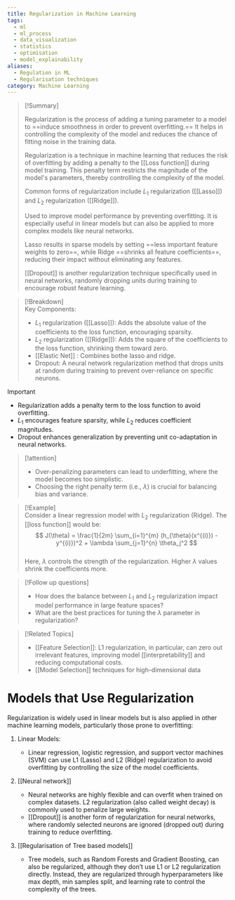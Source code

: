 ```yaml
---
title: Regularization in Machine Learning
tags:
  - ml
  - ml_process
  - data_visualization
  - statistics
  - optimisation
  - model_explainability
aliases:
  - Regulation in ML
  - Regularisation techniques
category: Machine Learning
---
```


>[!Summary]  
>
>Regularization is the process of adding a tuning parameter to a model to ==induce smoothness in order to prevent overfitting.== It helps in controlling the complexity of the model and reduces the chance of fitting noise in the training data.
>
>Regularization is a  technique in machine learning that reduces the risk of overfitting by adding a penalty to the [[Loss function]] during model training. This penalty term restricts the magnitude of the model's parameters, thereby controlling the complexity of the model. 
>
>Common forms of regularization include $L_1$ regularization ([[Lasso]]) and $L_2$ regularization ([[Ridge]]). 
>
>Used to improve model performance by preventing overfitting. It is especially useful in linear models but can also be applied to more complex models like neural networks. 
>
>Lasso results in sparse models by setting ==less important feature weights to zero==, while Ridge ==shrinks all feature coefficients==, reducing their impact without eliminating any features. 
>
>[[Dropout]] is another regularization technique specifically used in neural networks, randomly dropping units during training to encourage robust feature learning.

>[!Breakdown]  
> Key Components:  
> - $L_1$ regularization ([[Lasso]]): Adds the absolute value of the coefficients to the loss function, encouraging sparsity.  
> - $L_2$ regularization ([[Ridge]]): Adds the square of the coefficients to the loss function, shrinking them toward zero.  
> - [[Elastic Net]] : Combines bothe lasso and ridge.
> - Dropout: A neural network regularization method that drops units at random during training to prevent over-reliance on specific neurons.

>[!important]  
> - Regularization adds a penalty term to the loss function to avoid overfitting.  
> - $L_1$ encourages feature sparsity, while $L_2$ reduces coefficient magnitudes.  
> - Dropout enhances generalization by preventing unit co-adaptation in neural networks.

>[!attention]  
> - Over-penalizing parameters can lead to underfitting, where the model becomes too simplistic.  
> - Choosing the right penalty term (i.e., $\lambda$) is crucial for balancing bias and variance.

>[!Example]  
Consider a linear regression model with $L_2$ regularization (Ridge). The [[loss function]] would be:  
$$ J(\theta) = \frac{1}{2m} \sum_{i=1}^{m} (h_{\theta}(x^{(i)}) - y^{(i)})^2 + \lambda \sum_{j=1}^{n} \theta_j^2 $$  
Here, $\lambda$ controls the strength of the regularization. Higher $\lambda$ values shrink the coefficients more.

>[!Follow up questions]  
> - How does the balance between $L_1$ and $L_2$ regularization impact model performance in large feature spaces?  
> - What are the best practices for tuning the $\lambda$ parameter in regularization?

>[!Related Topics]  
> - [[Feature Selection]]: L1 regularization, in particular, can zero out irrelevant features, improving model [[interpretability]] and reducing computational costs.
> - [[Model Selection]] techniques for high-dimensional data  

# Models that Use Regularization

Regularization is widely used in linear models but is also applied in other machine learning models, particularly those prone to overfitting:

1. Linear Models:
    - Linear regression, logistic regression, and support vector machines (SVM) can use L1 (Lasso) and L2 (Ridge) regularization to avoid overfitting by controlling the size of the model coefficients.
   
2. [[Neural network]]
    - Neural networks are highly flexible and can overfit when trained on complex datasets. L2 regularization (also called weight decay) is commonly used to penalize large weights.
    - [[Dropout]] is another form of regularization for neural networks, where randomly selected neurons are ignored (dropped out) during training to reduce overfitting.

3. [[Regularisation of Tree based models]]
    - Tree models, such as Random Forests and Gradient Boosting, can also be regularized, although they don’t use L1 or L2 regularization directly. Instead, they are regularized through hyperparameters like max depth, min samples split, and learning rate to control the complexity of the trees.




